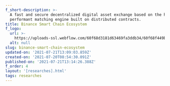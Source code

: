```yaml
---
f_short-description: >-
  A fast and secure decentralized digital asset exchange based on the highly
  performant matching engine built on distributed contracts.
title: Binance Smart Chain Ecosystem
f_logo:
  url: >-
    https://uploads-ssl.webflow.com/60f68d3181d63469fa3ddb34/60f68f449b573183f8c83b25_Screenshot%202021-07-16%20165800.jpg
  alt: null
slug: binance-smart-chain-ecosystem
updated-on: '2021-07-21T13:09:03.859Z'
created-on: '2021-07-20T08:54:30.091Z'
published-on: '2021-07-21T13:14:26.388Z'
f_order: 4
layout: '[researches].html'
tags: researches
---
```



